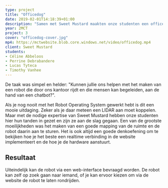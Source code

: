 ```yaml
---
type: project
title: "Officedog"
date: 2019-02-01T14:18:39+01:00
description: "Samen met Sweet Mustard maakten onze studenten een office robot die weet waar iedereen is."
year: 2MCT
project: 3
cover: "officedog-cover.jpg"
mp4: https://mctwebsite.blob.core.windows.net/video/officedog.mp4
client: Sweet Mustard
students:
- Céline Abbeloos
- Perrine Debrabandere
- Lucas Tyteca
- Timothy Vanhee
---
```


De taak was simpel en helder: "Kunnen jullie ons helpen met het maken van een robot die door ons kantoor rijdt en die mensen kan begeleiden, aan de hand van een chatbot?".

Als je nog nooit met het Robot Operating System gewerkt hebt is dit een mooie uitdaging. Zeker als je daar meteen een LIDAR aan moet koppelen. Maar met de nodige expertise van Sweet Mustard hebben onze studenten hier hun tanden in gezet en zijn ze aan de slag gegaan. Een van de grootste moeilijkheden was het maken van een goede mapping van de ruimte en de robot daarin aan te sturen. Het is ook altijd een goede denkoefening om te bekijken hoe je het beste een realtime verbinding in de website implementeert en de hoe je de hardware aanstuurt.

## Resultaat
Uiteindelijk kan de robot via een web-interface bevraagd worden. De robot kan zelf op zoek gaan naar iemand, of je kan ervoor kiezen om via de website de robot te laten rondrijden.
